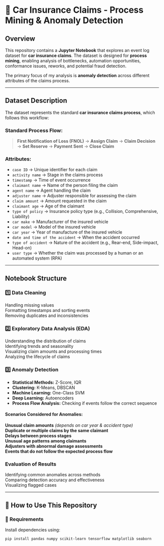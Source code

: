 # 🚗 Car Insurance Claims - Process Mining & Anomaly Detection

## Overview  
This repository contains a **Jupyter Notebook** that explores an event log dataset for **car insurance claims**. The dataset is designed for **process mining**, enabling analysis of bottlenecks, automation opportunities, conformance issues, reworks, and potential fraud detection.  

The primary focus of my analysis is **anomaly detection** across different attributes of the claims process.  

---

## Dataset Description  
The dataset represents the standard **car insurance claims process**, which follows this workflow:  

### **Standard Process Flow:**  
> **First Notification of Loss (FNOL)** → **Assign Claim** → **Claim Decision** → **Set Reserve** → **Payment Sent** → **Close Claim**  

### **Attributes:**  
- `case ID` → Unique identifier for each claim  
- `activity name` → Stage in the claims process  
- `timestamp` → Time of event occurrence  
- `claimant name` → Name of the person filing the claim  
- `agent name` → Agent handling the claim  
- `adjuster name` → Adjuster responsible for assessing the claim  
- `claim amount` → Amount requested in the claim  
- `claimant age` → Age of the claimant  
- `type of policy` → Insurance policy type (e.g., Collision, Comprehensive, Liability)  
- `car make` → Manufacturer of the insured vehicle  
- `car model` → Model of the insured vehicle  
- `car year` → Year of manufacture of the insured vehicle  
- `date and time of the accident` → When the accident occurred  
- `type of accident` → Nature of the accident (e.g., Rear-end, Side-impact, Head-on)  
- `user type` → Whether the claim was processed by a human or an automated system (RPA)  

---

## Notebook Structure  

### **1️⃣ Data Cleaning**  
Handling missing values  
Formatting timestamps and sorting events  
Removing duplicates and inconsistencies  

### **2️⃣ Exploratory Data Analysis (EDA)**  
Understanding the distribution of claims  
Identifying trends and seasonality  
Visualizing claim amounts and processing times  
Analyzing the lifecycle of claims  

### **3️⃣ Anomaly Detection**  
- **Statistical Methods:** Z-Score, IQR  
- **Clustering:** K-Means, DBSCAN  
- **Machine Learning:** One-Class SVM  
- **Deep Learning:** Autoencoders  
- **Process Flow Analysis:** Checking if events follow the correct sequence  

#### **Scenarios Considered for Anomalies:**  
**Unusual claim amounts** _(depends on car year & accident type)_  
**Duplicate or multiple claims by the same claimant**  
**Delays between process stages**  
**Unusual age patterns among claimants**  
**Adjusters with abnormal damage assessments**  
**Events that do not follow the expected process flow**  

### **Evaluation of Results**  
Identifying common anomalies across methods  
Comparing detection accuracy and effectiveness  
Visualizing flagged cases  

---

## 🚀 How to Use This Repository  

### 🔧 **Requirements**  
Install dependencies using:  
```bash
pip install pandas numpy scikit-learn tensorflow matplotlib seaborn
